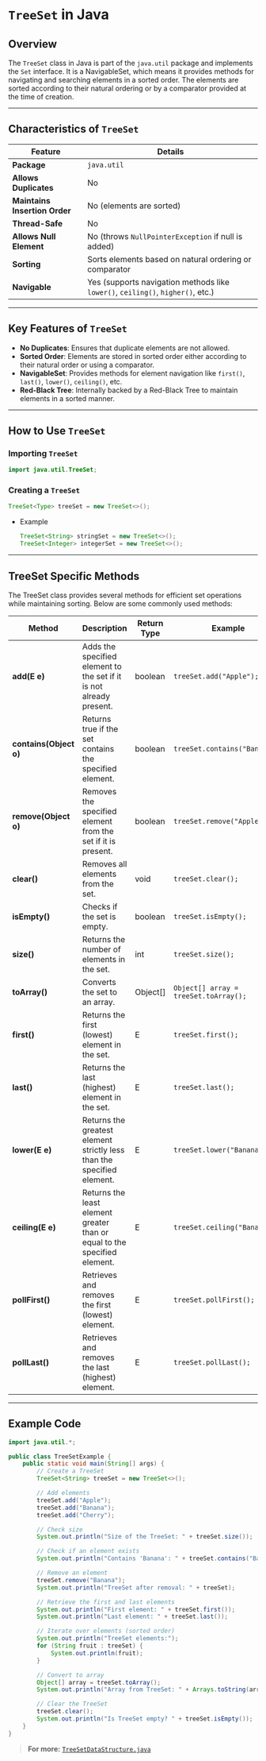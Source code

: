 # `TreeSet` in Java

## Overview

The `TreeSet` class in Java is part of the `java.util` package and implements the `Set` interface. It is a NavigableSet, which means it provides methods for navigating and searching elements in a sorted order. The elements are sorted according to their natural ordering or by a comparator provided at the time of creation.

---

## Characteristics of `TreeSet`

| **Feature**                 | **Details**                                    |
|-----------------------------|------------------------------------------------|
| **Package**                 | `java.util`                                    |
| **Allows Duplicates**       | No                                             |
| **Maintains Insertion Order** | No (elements are sorted)                      |
| **Thread-Safe**             | No                                             |
| **Allows Null Element**     | No (throws `NullPointerException` if null is added) |
| **Sorting**                 | Sorts elements based on natural ordering or comparator |
| **Navigable**               | Yes (supports navigation methods like `lower()`, `ceiling()`, `higher()`, etc.) |

---

## Key Features of `TreeSet`

- **No Duplicates**: Ensures that duplicate elements are not allowed.
- **Sorted Order**: Elements are stored in sorted order either according to their natural order or using a comparator.
- **NavigableSet**: Provides methods for element navigation like `first()`, `last()`, `lower()`, `ceiling()`, etc.
- **Red-Black Tree**: Internally backed by a Red-Black Tree to maintain elements in a sorted manner.

---

## How to Use `TreeSet`

### Importing `TreeSet`

```java
import java.util.TreeSet;
```

### Creating a `TreeSet`

```java
TreeSet<Type> treeSet = new TreeSet<>();
```

- Example
    ```java
    TreeSet<String> stringSet = new TreeSet<>();
    TreeSet<Integer> integerSet = new TreeSet<>();
    ```

---

## TreeSet Specific Methods

The TreeSet class provides several methods for efficient set operations while maintaining sorting. Below are some commonly used methods:

| **Method**            | **Description**                                                        | **Return Type**       | **Example**                                |
|-----------------------|------------------------------------------------------------------------|-----------------------|--------------------------------------------|
| **add(E e)**          | Adds the specified element to the set if it is not already present.    | boolean               | `treeSet.add("Apple");`                    |
| **contains(Object o)**| Returns true if the set contains the specified element.                | boolean               | `treeSet.contains("Banana");`              |
| **remove(Object o)**  | Removes the specified element from the set if it is present.           | boolean               | `treeSet.remove("Apple");`                 |
| **clear()**           | Removes all elements from the set.                                    | void                  | `treeSet.clear();`                         |
| **isEmpty()**         | Checks if the set is empty.                                           | boolean               | `treeSet.isEmpty();`                       |
| **size()**            | Returns the number of elements in the set.                           | int                   | `treeSet.size();`                          |
| **toArray()**         | Converts the set to an array.                                         | Object[]              | `Object[] array = treeSet.toArray();`      |
| **first()**           | Returns the first (lowest) element in the set.                        | E                     | `treeSet.first();`                         |
| **last()**            | Returns the last (highest) element in the set.                        | E                     | `treeSet.last();`                          |
| **lower(E e)**        | Returns the greatest element strictly less than the specified element.| E                     | `treeSet.lower("Banana");`                 |
| **ceiling(E e)**      | Returns the least element greater than or equal to the specified element.| E                   | `treeSet.ceiling("Banana");`               |
| **pollFirst()**       | Retrieves and removes the first (lowest) element.                     | E                     | `treeSet.pollFirst();`                     |
| **pollLast()**        | Retrieves and removes the last (highest) element.                     | E                     | `treeSet.pollLast();`                      |

---

## Example Code

```java
import java.util.*;

public class TreeSetExample {
    public static void main(String[] args) {
        // Create a TreeSet
        TreeSet<String> treeSet = new TreeSet<>();

        // Add elements
        treeSet.add("Apple");
        treeSet.add("Banana");
        treeSet.add("Cherry");

        // Check size
        System.out.println("Size of the TreeSet: " + treeSet.size());

        // Check if an element exists
        System.out.println("Contains 'Banana': " + treeSet.contains("Banana"));

        // Remove an element
        treeSet.remove("Banana");
        System.out.println("TreeSet after removal: " + treeSet);

        // Retrieve the first and last elements
        System.out.println("First element: " + treeSet.first());
        System.out.println("Last element: " + treeSet.last());

        // Iterate over elements (sorted order)
        System.out.println("TreeSet elements:");
        for (String fruit : treeSet) {
            System.out.println(fruit);
        }

        // Convert to array
        Object[] array = treeSet.toArray();
        System.out.println("Array from TreeSet: " + Arrays.toString(array));

        // Clear the TreeSet
        treeSet.clear();
        System.out.println("Is TreeSet empty? " + treeSet.isEmpty());
    }
}
```

> **For more:** [`TreeSetDataStructure.java`](./TreeSetDataStructure.java)
